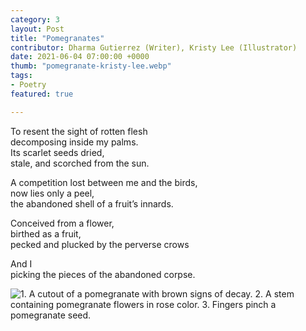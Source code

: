 ```yaml
---
category: 3
layout: Post
title: "Pomegranates"
contributor: Dharma Gutierrez (Writer), Kristy Lee (Illustrator)
date: 2021-06-04 07:00:00 +0000
thumb: "pomegranate-kristy-lee.webp"
tags: 
- Poetry
featured: true

---
```


To resent the sight of rotten flesh<br/>
decomposing inside my palms.<br/>
Its scarlet seeds dried,<br/>
stale, and scorched from the sun.

A competition lost between me and the birds,<br/>
now lies only a peel,<br/>
the abandoned shell of a fruit’s innards.

Conceived from a flower,<br/>
birthed as a fruit,<br/>
pecked and plucked by the perverse crows

And I<br/>
picking the pieces of the abandoned corpse.

<img src="{{ site.baseurl }}/uploads/3/pomegranate-kristy-lee.gif" 
    alt="1. A cutout of a pomegranate with brown signs of decay. 2. A stem containing pomegranate flowers in rose color. 3. Fingers pinch a pomegranate seed." 
    id="pomegranate">